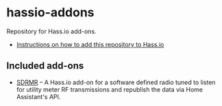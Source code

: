 # hassio-addons

Repository for Hass.io add-ons.

- [Instructions on how to add this repository to Hass.io](https://home-assistant.io/hassio/installing_third_party_addons/)

## Included add-ons

- [SDRMR](https://github.com/pasyn/Home-Assistant-Addons/tree/main/SDRMR) – A Hass.io add-on for a software defined radio tuned to listen for utility meter RF transmissions and republish the data via Home Assistant's API.

